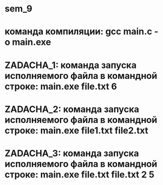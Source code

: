 # sem_9
# команда компиляции: gcc main.c -o main.exe
# ZADACHA_1: команда запуска исполняемого файла в командной строке: main.exe file.txt 6
# ZADACHA_2: команда запуска исполняемого файла в командной строке: main.exe file1.txt file2.txt
# ZADACHA_3: команда запуска исполняемого файла в командной строке: main.exe file.txt file.txt 2 5 
 

